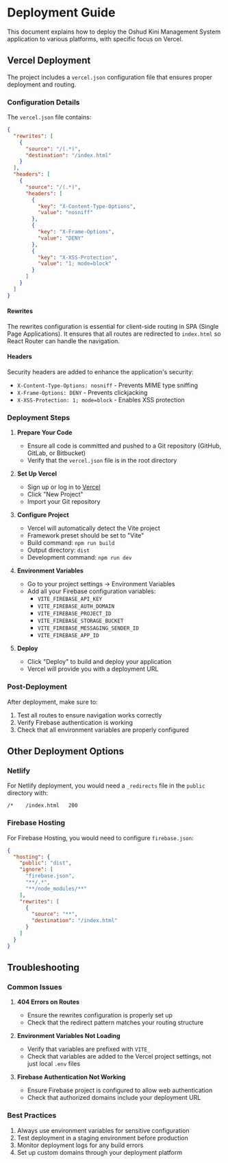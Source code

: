 # Deployment Guide

This document explains how to deploy the Oshud Kini Management System application to various platforms, with specific focus on Vercel.

## Vercel Deployment

The project includes a `vercel.json` configuration file that ensures proper deployment and routing.

### Configuration Details

The `vercel.json` file contains:

```json
{
  "rewrites": [
    {
      "source": "/(.*)",
      "destination": "/index.html"
    }
  ],
  "headers": [
    {
      "source": "/(.*)",
      "headers": [
        {
          "key": "X-Content-Type-Options",
          "value": "nosniff"
        },
        {
          "key": "X-Frame-Options",
          "value": "DENY"
        },
        {
          "key": "X-XSS-Protection",
          "value": "1; mode=block"
        }
      ]
    }
  ]
}
```

#### Rewrites
The rewrites configuration is essential for client-side routing in SPA (Single Page Applications). It ensures that all routes are redirected to `index.html` so React Router can handle the navigation.

#### Headers
Security headers are added to enhance the application's security:
- `X-Content-Type-Options: nosniff` - Prevents MIME type sniffing
- `X-Frame-Options: DENY` - Prevents clickjacking
- `X-XSS-Protection: 1; mode=block` - Enables XSS protection

### Deployment Steps

1. **Prepare Your Code**
   - Ensure all code is committed and pushed to a Git repository (GitHub, GitLab, or Bitbucket)
   - Verify that the `vercel.json` file is in the root directory

2. **Set Up Vercel**
   - Sign up or log in to [Vercel](https://vercel.com)
   - Click "New Project"
   - Import your Git repository

3. **Configure Project**
   - Vercel will automatically detect the Vite project
   - Framework preset should be set to "Vite"
   - Build command: `npm run build`
   - Output directory: `dist`
   - Development command: `npm run dev`

4. **Environment Variables**
   - Go to your project settings → Environment Variables
   - Add all your Firebase configuration variables:
     - `VITE_FIREBASE_API_KEY`
     - `VITE_FIREBASE_AUTH_DOMAIN`
     - `VITE_FIREBASE_PROJECT_ID`
     - `VITE_FIREBASE_STORAGE_BUCKET`
     - `VITE_FIREBASE_MESSAGING_SENDER_ID`
     - `VITE_FIREBASE_APP_ID`

5. **Deploy**
   - Click "Deploy" to build and deploy your application
   - Vercel will provide you with a deployment URL

### Post-Deployment

After deployment, make sure to:
1. Test all routes to ensure navigation works correctly
2. Verify Firebase authentication is working
3. Check that all environment variables are properly configured

## Other Deployment Options

### Netlify
For Netlify deployment, you would need a `_redirects` file in the `public` directory with:
```
/*    /index.html   200
```

### Firebase Hosting
For Firebase Hosting, you would need to configure `firebase.json`:
```json
{
  "hosting": {
    "public": "dist",
    "ignore": [
      "firebase.json",
      "**/.*",
      "**/node_modules/**"
    ],
    "rewrites": [
      {
        "source": "**",
        "destination": "/index.html"
      }
    ]
  }
}
```

## Troubleshooting

### Common Issues

1. **404 Errors on Routes**
   - Ensure the rewrites configuration is properly set up
   - Check that the redirect pattern matches your routing structure

2. **Environment Variables Not Loading**
   - Verify that variables are prefixed with `VITE_`
   - Check that variables are added to the Vercel project settings, not just local `.env` files

3. **Firebase Authentication Not Working**
   - Ensure Firebase project is configured to allow web authentication
   - Check that authorized domains include your deployment URL

### Best Practices

1. Always use environment variables for sensitive configuration
2. Test deployment in a staging environment before production
3. Monitor deployment logs for any build errors
4. Set up custom domains through your deployment platform
